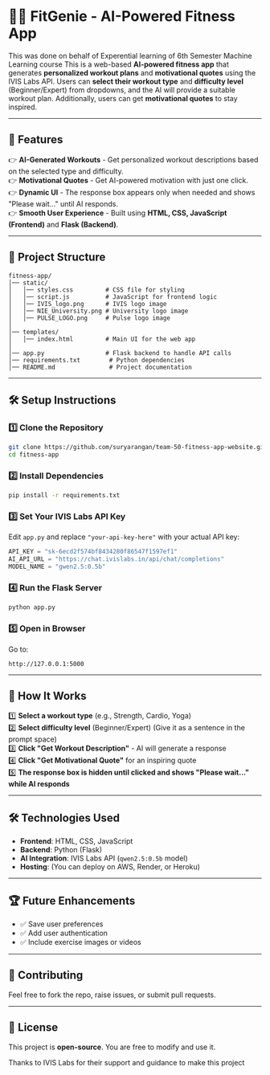 # 🏋️‍♂️ FitGenie - AI-Powered Fitness App

This was done on behalf of Experential learning of 6th Semester Machine Learning course
This is a web-based **AI-powered fitness app** that generates **personalized workout plans** and **motivational quotes** using the IVIS Labs API. Users can **select their workout type** and **difficulty level** (Beginner/Expert) from dropdowns, and the AI will provide a suitable workout plan. Additionally, users can get **motivational quotes** to stay inspired. 

---

## 🚀 Features
👉 **AI-Generated Workouts** - Get personalized workout descriptions based on the selected type and difficulty.  
👉 **Motivational Quotes** - Get AI-powered motivation with just one click.  
👉 **Dynamic UI** - The response box appears only when needed and shows "Please wait..." until AI responds.  
👉 **Smooth User Experience** - Built using **HTML, CSS, JavaScript (Frontend)** and **Flask (Backend)**.  

---

## 📂 Project Structure

```
fitness-app/
│── static/
│   │── styles.css         # CSS file for styling
│   │── script.js          # JavaScript for frontend logic
│   │── IVIS_logo.png      # IVIS logo image
│   │── NIE_University.png # University logo image
│   │── PULSE_LOGO.png     # Pulse logo image
│
│── templates/
│   │── index.html         # Main UI for the web app
│
│── app.py                 # Flask backend to handle API calls
│── requirements.txt        # Python dependencies
│── README.md               # Project documentation
```

---

## 🛠️ Setup Instructions

### **1️⃣ Clone the Repository**
```sh
git clone https://github.com/suryarangan/team-50-fitness-app-website.git
cd fitness-app
```

### **2️⃣ Install Dependencies**
```sh
pip install -r requirements.txt
```

### **3️⃣ Set Your IVIS Labs API Key**
Edit `app.py` and replace `"your-api-key-here"` with your actual API key:
```python
API_KEY = "sk-6ecd2f574bf8434280f86547f1597ef1"
AI_API_URL = "https://chat.ivislabs.in/api/chat/completions"
MODEL_NAME = "gwen2.5:0.5b"
```

### **4️⃣ Run the Flask Server**
```sh
python app.py
```

### **5️⃣ Open in Browser**
Go to:
```
http://127.0.0.1:5000
```

---

## 📌 How It Works

1️⃣ **Select a workout type** (e.g., Strength, Cardio, Yoga)  
2️⃣ **Select difficulty level** (Beginner/Expert)   (Give it as a sentence in the prompt space)  
3️⃣ **Click "Get Workout Description"** - AI will generate a response  
4️⃣ **Click "Get Motivational Quote"** for an inspiring quote  
5️⃣ **The response box is hidden until clicked and shows "Please wait..." while AI responds**  

---

## 🛠️ Technologies Used

- **Frontend**: HTML, CSS, JavaScript  
- **Backend**: Python (Flask)  
- **AI Integration**: IVIS Labs API (`qwen2.5:0.5b` model)  
- **Hosting**: (You can deploy on AWS, Render, or Heroku)  

---

## 🏆 Future Enhancements

- ✅ Save user preferences  
- ✅ Add user authentication  
- ✅ Include exercise images or videos  

---

## 🤝 Contributing
Feel free to fork the repo, raise issues, or submit pull requests.  

---

## 📝 License
This project is **open-source**. You are free to modify and use it.  

Thanks to IVIS Labs for their support and guidance to make this project


